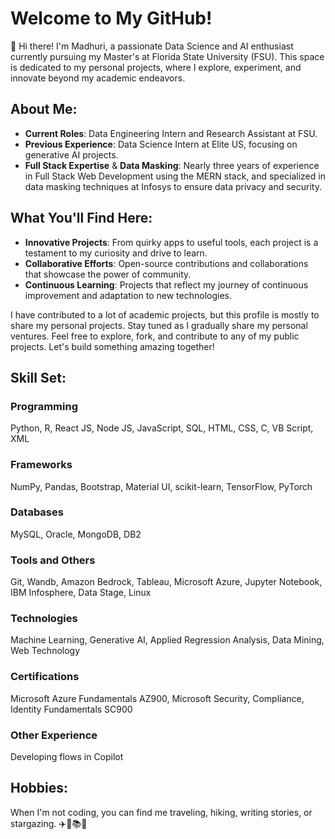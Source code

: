 # Welcome to My GitHub!

👋 Hi there! I'm Madhuri, a passionate Data Science and AI enthusiast currently pursuing my Master's at Florida State University (FSU). This space is dedicated to my personal projects, where I explore, experiment, and innovate beyond my academic endeavors.

## About Me:
- **Current Roles**: Data Engineering Intern and Research Assistant at FSU.
- **Previous Experience**: Data Science Intern at Elite US, focusing on generative AI projects.
- **Full Stack Expertise** & **Data Masking**: Nearly three years of experience in Full Stack Web Development using the MERN stack, and specialized in data masking techniques at Infosys to ensure data privacy and security.

## What You'll Find Here:
- **Innovative Projects**: From quirky apps to useful tools, each project is a testament to my curiosity and drive to learn.
- **Collaborative Efforts**: Open-source contributions and collaborations that showcase the power of community.
- **Continuous Learning**: Projects that reflect my journey of continuous improvement and adaptation to new technologies.

I have contributed to a lot of academic projects, but this profile is mostly to share my personal projects. Stay tuned as I gradually share my personal ventures. Feel free to explore, fork, and contribute to any of my public projects. Let's build something amazing together!
## Skill Set:
### Programming
Python, R, React JS, Node JS, JavaScript, SQL, HTML, CSS, C, VB Script, XML

### Frameworks
NumPy, Pandas, Bootstrap, Material UI, scikit-learn, TensorFlow, PyTorch

### Databases
MySQL, Oracle, MongoDB, DB2

### Tools and Others
Git, Wandb, Amazon Bedrock, Tableau, Microsoft Azure, Jupyter Notebook, IBM Infosphere, Data Stage, Linux
### Technologies
Machine Learning, Generative AI, Applied Regression Analysis, Data Mining, Web Technology
### Certifications
Microsoft Azure Fundamentals AZ900, Microsoft Security, Compliance, Identity Fundamentals SC900
### Other Experience
Developing flows in Copilot
## Hobbies:
When I'm not coding, you can find me traveling, hiking, writing stories, or stargazing. ✈️🌲📚✨
